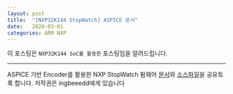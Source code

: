 ```yaml
---
layout: post
title:  "[NXP32K144 StopWatch] ASPICE 문서"
date:   2020-03-01
categories: ARM NXP
---
```


이 포스팅은 `NXP32K144 SoC를 활용한` 포스팅임을 알려드립니다.

---

ASPICE 기반 Encoder를 활용한 NXP StopWatch 펌웨어 [문서](https://drive.google.com/uc?id=1A1Vq5LslsDw4fZWtJLYIt62ZF39UVpZm)와 [소스파일](https://drive.google.com/uc?id=1wDtjMJN0HwJ0ar0dCGihnmrdy3rgartp)을 공유토록 합니다. 저작권은 ingbeeedd에게 있습니다
